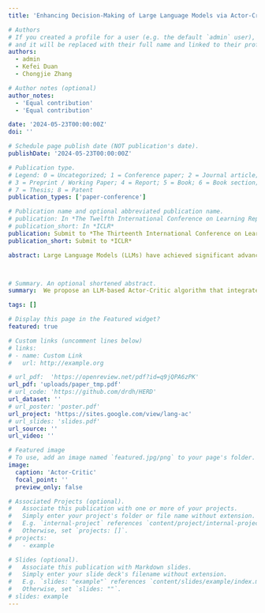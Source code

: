 ```yaml
---
title: 'Enhancing Decision-Making of Large Language Models via Actor-Critic'

# Authors
# If you created a profile for a user (e.g. the default `admin` user), write the username (folder name) here
# and it will be replaced with their full name and linked to their profile.
authors:
  - admin
  - Kefei Duan
  - Chongjie Zhang

# Author notes (optional)
author_notes:
  - 'Equal contribution'
  - 'Equal contribution'

date: '2024-05-23T00:00:00Z'
doi: ''

# Schedule page publish date (NOT publication's date).
publishDate: '2024-05-23T00:00:00Z'

# Publication type.
# Legend: 0 = Uncategorized; 1 = Conference paper; 2 = Journal article;
# 3 = Preprint / Working Paper; 4 = Report; 5 = Book; 6 = Book section;
# 7 = Thesis; 8 = Patent
publication_types: ['paper-conference']

# Publication name and optional abbreviated publication name.
# publication: In *The Twelfth International Conference on Learning Representations*
# publication_short: In *ICLR*
publication: Submit to *The Thirteenth International Conference on Learning Representations*
publication_short: Submit to *ICLR*

abstract: Large Language Models (LLMs) have achieved significant advancements in natural language processing tasks, yet they encounter challenges in complex decision-making scenarios that require long-term reasoning and alignment with high-level objectives. This paper introduces a novel gradient-free LLM-based Actor-Critic framework, termed LAC, which addresses these limitations by integrating both action generation and action evaluation mechanisms. Our approach employs two distinct critics, a language-based critic that provides context-sensitive feedback and a value-based critic that offers quantitative assessments of expected long-term rewards. This dual-critic architecture enhances decision-making by leveraging the complementary strengths of both critics, enabling contextually appropriate and more robust action selection. Additionally, we propose a gradient-free policy improvement method that reduces computational overhead, facilitating efficient updates to the actor’s policy without the complexities of gradient backpropagation. We validate the effectiveness of LAC across diverse environments that cover both high-level action space (ALFWorld) and low-level action space (BabyAI-Text), demonstrating its superior performance compared to existing state-of-the-art methods. Our method outperforms other state-of-the-art baselines using the same 7B/8B open-source LLMs and even exceeds a strong baseline ReAct using GPT-4 in most settings. Our findings highlight the efficacy and generality of the dual-critic Actor-Critic framework in enhancing LLM-based decision-making.



# Summary. An optional shortened abstract.
summary:  We propose an LLM-based Actor-Critic algorithm that integrates actor and critic methods in the way that would utilize the merits of the actor-critic algorithm with the strengths of LLMs.

tags: []

# Display this page in the Featured widget?
featured: true

# Custom links (uncomment lines below)
# links:
# - name: Custom Link
#   url: http://example.org

# url_pdf:  'https://openreview.net/pdf?id=q9jQPA6zPK'
url_pdf: 'uploads/paper_tmp.pdf'
# url_code: 'https://github.com/drdh/HERD'
url_dataset: ''
# url_poster: 'poster.pdf'
url_project: 'https://sites.google.com/view/lang-ac'
# url_slides: 'slides.pdf'
url_source: ''
url_video: ''

# Featured image
# To use, add an image named `featured.jpg/png` to your page's folder.
image:
  caption: 'Actor-Critic'
  focal_point: ''
  preview_only: false

# Associated Projects (optional).
#   Associate this publication with one or more of your projects.
#   Simply enter your project's folder or file name without extension.
#   E.g. `internal-project` references `content/project/internal-project/index.md`.
#   Otherwise, set `projects: []`.
# projects:
#   - example

# Slides (optional).
#   Associate this publication with Markdown slides.
#   Simply enter your slide deck's filename without extension.
#   E.g. `slides: "example"` references `content/slides/example/index.md`.
#   Otherwise, set `slides: ""`.
# slides: example
---
```

